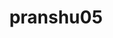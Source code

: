 ---
title: pranshu05
github: https://github.com/pranshu05
mode: light
transition: 1s
score: 89.5
archetype:
- Avatar
- Innovative
---